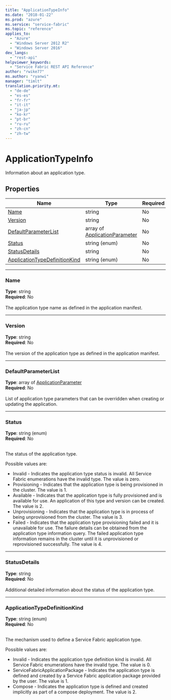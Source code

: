 ```yaml
---
title: "ApplicationTypeInfo"
ms.date: "2018-01-22"
ms.prod: "azure"
ms.service: "service-fabric"
ms.topic: "reference"
applies_to: 
  - "Azure"
  - "Windows Server 2012 R2"
  - "Windows Server 2016"
dev_langs: 
  - "rest-api"
helpviewer_keywords: 
  - "Service Fabric REST API Reference"
author: "rwike77"
ms.author: "ryanwi"
manager: "timlt"
translation.priority.mt: 
  - "de-de"
  - "es-es"
  - "fr-fr"
  - "it-it"
  - "ja-jp"
  - "ko-kr"
  - "pt-br"
  - "ru-ru"
  - "zh-cn"
  - "zh-tw"
---
```

# ApplicationTypeInfo

Information about an application type.

## Properties

| Name | Type | Required |
| --- | --- | --- |
| [Name](#name) | string | No |
| [Version](#version) | string | No |
| [DefaultParameterList](#defaultparameterlist) | array of [ApplicationParameter](sfclient-v61-model-applicationparameter.md) | No |
| [Status](#status) | string (enum) | No |
| [StatusDetails](#statusdetails) | string | No |
| [ApplicationTypeDefinitionKind](#applicationtypedefinitionkind) | string (enum) | No |

____
### Name
__Type__: string <br/>
__Required__: No<br/>
<br/>
The application type name as defined in the application manifest.

____
### Version
__Type__: string <br/>
__Required__: No<br/>
<br/>
The version of the application type as defined in the application manifest.

____
### DefaultParameterList
__Type__: array of [ApplicationParameter](sfclient-v61-model-applicationparameter.md) <br/>
__Required__: No<br/>
<br/>
List of application type parameters that can be overridden when creating or updating the application.

____
### Status
__Type__: string (enum) <br/>
__Required__: No<br/>
<br/>


The status of the application type.


Possible values are: 

  - Invalid - Indicates the application type status is invalid. All Service Fabric enumerations have the invalid type. The value is zero.
  - Provisioning - Indicates that the application type is being provisioned in the cluster. The value is 1.
  - Available - Indicates that the application type is fully provisioned and is available for use. An application of this type and version can be created. The value is 2.
  - Unprovisioning - Indicates that the application type is in process of being unprovisioned from the cluster. The value is 3.
  - Failed - Indicates that the application type provisioning failed and it is unavailable for use. The failure details can be obtained from the application type information query. The failed application type information remains in the cluster until it is unprovisioned or reprovisioned successfully. The value is 4.



____
### StatusDetails
__Type__: string <br/>
__Required__: No<br/>
<br/>
Additional detailed information about the status of the application type.

____
### ApplicationTypeDefinitionKind
__Type__: string (enum) <br/>
__Required__: No<br/>
<br/>


The mechanism used to define a Service Fabric application type.


Possible values are: 

  - Invalid - Indicates the application type definition kind is invalid. All Service Fabric enumerations have the invalid type. The value is 0.
  - ServiceFabricApplicationPackage - Indicates the application type is defined and created by a Service Fabric application package provided by the user. The value is 1.
  - Compose - Indicates the application type is defined and created implicitly as part of a compose deployment. The value is 2.


